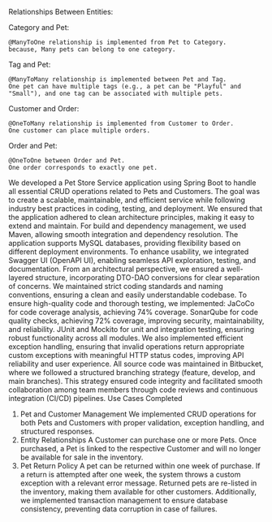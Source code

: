 Relationships Between Entities:

Category and Pet:

	@ManyToOne relationship is implemented from Pet to Category.
	because, Many pets can belong to one category.

Tag and Pet:

	@ManyToMany relationship is implemented between Pet and Tag.
	One pet can have multiple tags (e.g., a pet can be "Playful" and "Small"), and one tag can be associated with multiple pets.

Customer and Order:

	@OneToMany relationship is implemented from Customer to Order.
	One customer can place multiple orders.

Order and Pet:

	@OneToOne between Order and Pet.
	One order corresponds to exactly one pet.





We developed a Pet Store Service application using Spring Boot to handle all essential CRUD operations related to Pets and Customers. The goal was to create a scalable, maintainable, and efficient service while following industry best practices in coding, testing, and deployment. We ensured that the application adhered to clean architecture principles, making it easy to extend and maintain.
For build and dependency management, we used Maven, allowing smooth integration and dependency resolution. The application supports MySQL databases, providing flexibility based on different deployment environments. To enhance usability, we integrated Swagger UI (OpenAPI UI), enabling seamless API exploration, testing, and documentation.
From an architectural perspective, we ensured a well-layered structure, incorporating DTO-DAO conversions for clear separation of concerns. We maintained strict coding standards and naming conventions, ensuring a clean and easily understandable codebase.
To ensure high-quality code and thorough testing, we implemented:
JaCoCo for code coverage analysis, achieving 74% coverage.
SonarQube for code quality checks, achieving 72% coverage, improving security, maintainability, and reliability.
JUnit and Mockito for unit and integration testing, ensuring robust functionality across all modules.
We also implemented efficient exception handling, ensuring that invalid operations return appropriate custom exceptions with meaningful HTTP status codes, improving API reliability and user experience.
All source code was maintained in Bitbucket, where we followed a structured branching strategy (feature, develop, and main branches). This strategy ensured code integrity and facilitated smooth collaboration among team members through code reviews and continuous integration (CI/CD) pipelines.
Use Cases Completed
1. Pet and Customer Management
   We implemented CRUD operations for both Pets and Customers with proper validation, exception handling, and structured responses.
2. Entity Relationships
   A Customer can purchase one or more Pets.
   Once purchased, a Pet is linked to the respective Customer and will no longer be available for sale in the inventory.
3. Pet Return Policy
   A pet can be returned within one week of purchase.
   If a return is attempted after one week, the system throws a custom exception with a relevant error message.
   Returned pets are re-listed in the inventory, making them available for other customers.
   Additionally, we implemented transaction management to ensure database consistency, preventing data corruption in case of failures.
 